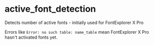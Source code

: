 # active_font_detection
Detects number of active fonts - initially used for FontExplorer X Pro

Errors like `Error: no such table: name_table` mean FontExplorer X Pro hasn't activated fonts yet.
